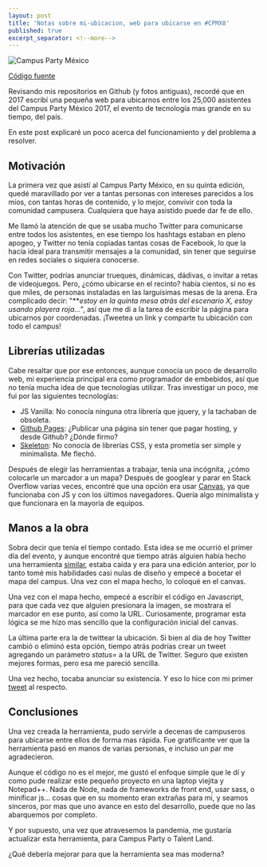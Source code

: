 ```yaml
---
layout: post
title: 'Notas sobre mi-ubicacion, web para ubicarse en #CPMX8'
published: true
excerpt_separator: <!--more-->
---
```


![Campus Party México]({{site.baseurl}}/images/cpmx8.jpg)

[Código fuente](https://github.com/checor/mi-ubicacion)

Revisando mis repositorios en Github (y fotos antiguas), recordé que en 2017 escribí una pequeña web para ubicarnos entre los 25,000 asistentes del Campus Party México 2017, el evento de tecnología mas grande en su tiempo, del país.

En este post explicaré un poco acerca del funcionamiento y del problema a resolver.

<!--more-->

## Motivación

La primera vez que asistí al Campus Party México, en su quinta edición, quedé maravillado por ver a tantas personas con intereses parecidos a los míos, con tantas horas de contenido, y lo mejor, convivir con toda la comunidad campusera. Cualquiera que haya asistido puede dar fe de ello. 

Me llamó la atención de que se usaba mucho Twitter para comunicarse entre todos los asistentes, en ese tiempo los hashtags estaban en pleno apogeo, y Twitter no tenía copiadas tantas cosas de Facebook, lo que la hacía ideal para transmitir mensajes a la comunidad, sin tener que seguirse en redes sociales o siquiera conocerse.

Con Twitter, podrías anunciar trueques, dinámicas, dádivas, o invitar a retas de videojuegos. Pero, ¿cómo ubicarse en el recinto? había cientos, si no es que miles, de personas instaladas en las larguísimas mesas de la arena. Era complicado decir: "**_estoy en la quinta mesa atrás del escenario X, estoy usando playera roja..._", así que me di a la tarea de escribir la página para ubicarnos por coordenadas. ¡Tweetea un link y comparte tu ubicación con todo el campus!

## Librerías utilizadas

Cabe resaltar que por ese entonces, aunque conocía un poco de desarrollo web, mi experiencia principal era como programador de embebidos, así que no tenía mucha idea de que tecnologías utilizar. Tras investigar un poco, me fui por las siguientes tecnologías:

* JS Vanilla: No conocía ninguna otra librería que jquery, y la tachaban de obsoleta.
* [Github Pages](https://pages.github.com/): ¿Publicar una página sin tener que pagar hosting, y desde Github? ¿Dónde firmo?
* [Skeleton](http://getskeleton.com/): No conocía de librerías CSS, y esta prometía ser simple y minimalista. Me flechó.

Después de elegir las herramientas a trabajar, tenía una incógnita, ¿cómo colocarle un marcador a un mapa? Después de googlear y parar en Stack Overflow varias veces, encontré que una opción era usar [Canvas](https://developer.mozilla.org/es/docs/Web/HTML/Canvas), ya que funcionaba con JS y con los últimos navegadores. Quería algo minimalista y que funcionara en la mayoría de equipos.

## Manos a la obra

Sobra decir que tenía el tiempo contado. Esta idea se me ocurrió el primer día del evento, y aunque encontré que tiempo atrás alguien había hecho una herramienta [similar](https://www.facebook.com/cpmx.michoacan/posts/291636991006950/), estaba caida y era para una edición anterior, por lo tanto tomé mis habilidades casi nulas de diseño y empecé a bocetar el mapa del campus. Una vez con el mapa hecho, lo coloqué en el canvas.

Una vez con el mapa hecho, empecé a escribir el código en Javascript, para que cada vez que alguien presionara la imagen, se mostrara el marcador en ese punto, así como la URL. Curiosamente, programar esta lógica se me hizo mas sencillo que la configuración inicial del canvas.

La última parte era la de twittear la ubicación. Si bien al día de hoy Twitter cambió o eliminó esta opción, tiempo atrás podrías crear un tweet agregando un parámetro _status=_ a la URL de Twitter. Seguro que existen mejores formas, pero esa me pareció sencilla.

Una vez hecho, tocaba anunciar su existencia. Y eso lo hice con mi primer [tweet](https://twitter.com/checor/status/883162559603331072) al respecto.

## Conclusiones

Una vez creada la herramienta, pudo servirle a decenas de campuseros para ubicarse entre ellos de forma mas rápida. Fue gratificante ver que la herramienta pasó en manos de varias personas, e incluso un par me agradecieron.

Aunque el código no es el mejor, me gustó el enfoque simple que le dí y como pude realizar este pequeño proyecto en una laptop viejita y Notepad++. Nada de Node, nada de frameworks de front end, usar sass, o minificar js... cosas que en su momento eran extrañas para mi, y seamos sinceros, por mas que uno avance en esto del desarrollo, puede que no las abarquemos por completo.

Y por supuesto, una vez que atravesemos la pandemia, me gustaría actualizar esta herramienta, para Campus Party o Talent Land.

¿Qué debería mejorar para que la herramienta sea mas moderna?
